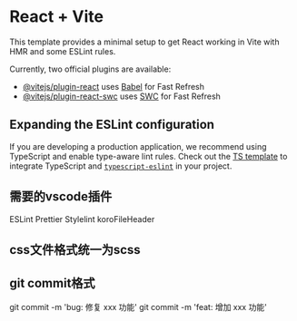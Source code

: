 <!--
 * @Date: 2025-03-03 14:29:22
 * @LastEditors: wangyifeng
 * @LastEditTime: 2025-03-05 13:08:56
 * @Description:
-->

# React + Vite

This template provides a minimal setup to get React working in Vite with HMR and some ESLint rules.

Currently, two official plugins are available:

- [@vitejs/plugin-react](https://github.com/vitejs/vite-plugin-react/blob/main/packages/plugin-react/README.md) uses [Babel](https://babeljs.io/) for Fast Refresh
- [@vitejs/plugin-react-swc](https://github.com/vitejs/vite-plugin-react-swc) uses [SWC](https://swc.rs/) for Fast Refresh

## Expanding the ESLint configuration

If you are developing a production application, we recommend using TypeScript and enable type-aware lint rules. Check out the [TS template](https://github.com/vitejs/vite/tree/main/packages/create-vite/template-react-ts) to integrate TypeScript and [`typescript-eslint`](https://typescript-eslint.io) in your project.

## 需要的vscode插件

ESLint
Prettier
Stylelint
koroFileHeader

## css文件格式统一为scss

## git commit格式

git commit -m 'bug: 修复 xxx 功能'
git commit -m 'feat: 增加 xxx 功能'
